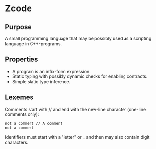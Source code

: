 # Zcode

## Purpose

A small programming language that may be possibly used as a scripting language in C++-programs. 

## Properties

* A program is an infix-form expression.
* Static typing with possibly dynamic checks for enabling contracts.
* Simple static type inference.

## Lexemes

Comments start with // and end with the new-line character (one-line comments only):

```
not a comment // A comment
not a comment
```

Identifiers must start with a "letter" or _ and then may also contain digit characters.



